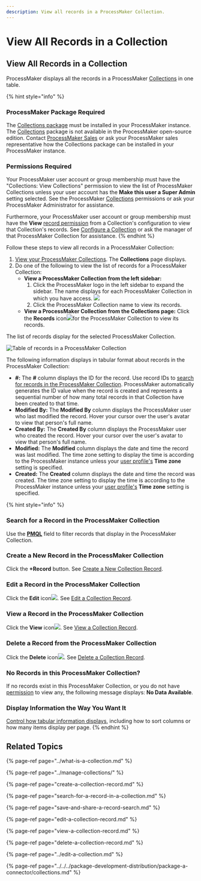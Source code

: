 ```yaml
---
description: View all records in a ProcessMaker Collection.
---
```


# View All Records in a Collection

## View All Records in a Collection

ProcessMaker displays all the records in a ProcessMaker [Collections](../what-is-a-collection.md) in one table.

{% hint style="info" %}
### ProcessMaker Package Required

The [Collections package](../../../package-development-distribution/package-a-connector/collections.md) must be installed in your ProcessMaker instance. The [Collections](../what-is-a-collection.md) package is not available in the ProcessMaker open-source edition. Contact [ProcessMaker Sales](mailto:sales@processmaker.com) or ask your ProcessMaker sales representative how the Collections package can be installed in your ProcessMaker instance.

### Permissions Required

Your ProcessMaker user account or group membership must have the "Collections: View Collections" permission to view the list of ProcessMaker Collections unless your user account has the **Make this user a Super Admin** setting selected. See the ProcessMaker [Collections](../../permission-descriptions-for-users-and-groups.md#collections) permissions or ask your ProcessMaker Administrator for assistance.

Furthermore, your ProcessMaker user account or group membership must have the **View** [record permission](../manage-collections/configure-a-collection.md#configure-record-permissions-for-processmaker-users) from a Collection's configuration to view that Collection's records. See [Configure a Collection](../manage-collections/configure-a-collection.md#configure-a-processmaker-collection) or ask the manager of that ProcessMaker Collection for assistance.
{% endhint %}

Follow these steps to view all records in a ProcessMaker Collection:

1. [View your ProcessMaker Collections](../manage-collections/view-collections.md#view-all-collections). The **Collections** page displays.
2. Do one of the following to view the list of records for a ProcessMaker Collection:
   * **View a ProcessMaker Collection from the left sidebar:**
     1. Click the ProcessMaker logo in the left sidebar to expand the sidebar. The name displays for each ProcessMaker Collection in which you have access. ![](../../../.gitbook/assets/view-collection-sidebar-package.png) 
     2. Click the ProcessMaker Collection name to view its records.
   * **View a ProcessMaker Collection from the Collections page:** Click the **Records** icon![](../../../.gitbook/assets/records-icon-collections-package.png)for the ProcessMaker Collection to view its records.

The list of records display for the selected ProcessMaker Collection.

![Table of records in a ProcessMaker Collection](../../../.gitbook/assets/records-page-collections-package.png)

The following information displays in tabular format about records in the ProcessMaker Collection:

* **\#:** The **\#** column displays the ID for the record. Use record IDs to [search for records in the ProcessMaker Collection](search-for-a-record-in-a-collection.md#search-records-in-a-processmaker-collection). ProcessMaker automatically generates the ID value when the record is created and represents a sequential number of how many total records in that Collection have been created to that time.
* **Modified By:** The **Modified By** column displays the ProcessMaker user who last modified the record. Hover your cursor over the user's avatar to view that person's full name.
* **Created By:** The **Created By** column displays the ProcessMaker user who created the record. Hover your cursor over the user's avatar to view that person's full name.
* **Modified:** The **Modified** column displays the date and time the record was last modified. The time zone setting to display the time is according to the ProcessMaker instance unless your [user profile's](../../../using-processmaker/profile-settings.md#change-your-processmaker-settings) **Time zone** setting is specified.
* **Created:** The **Created** column displays the date and time the record was created. The time zone setting to display the time is according to the ProcessMaker instance unless your [user profile's](../../../using-processmaker/profile-settings.md#change-your-processmaker-settings) **Time zone** setting is specified.

{% hint style="info" %}
### Search for a Record in the ProcessMaker Collection

Use the [**PMQL**](search-for-a-record-in-a-collection.md#search-records-in-a-processmaker-collection) field to filter records that display in the ProcessMaker Collection.

### Create a New Record in the ProcessMaker Collection

Click the **+Record** button. See [Create a New Collection Record](create-a-collection-record.md#create-a-new-processmaker-collection-record).

### Edit a Record in the ProcessMaker Collection

Click the **Edit** icon![](../../../.gitbook/assets/edit-icon.png). See [Edit a Collection Record](edit-a-collection-record.md#edit-a-processmaker-collection-record).

### View a Record in the ProcessMaker Collection

Click the **View** icon![](../../../.gitbook/assets/view-icon-collection-record-package.png). See [View a Collection Record](view-a-collection-record.md#view-a-processmaker-collection-record).

### Delete a Record from the ProcessMaker Collection

Click the **Delete** icon![](../../../.gitbook/assets/trash-icon-process-modeler-processes.png). See [Delete a Collection Record](delete-a-collection-record.md#delete-a-processmaker-collection-record).

### No Records in this ProcessMaker Collection?

If no records exist in this ProcessMaker Collection, or you do not have [permission](../manage-collections/configure-a-collection.md#configure-record-permissions-for-processmaker-users) to view any, the following message displays: **No Data Available**.

### Display Information the Way You Want It

[Control how tabular information displays](../../../using-processmaker/control-how-requests-display-in-a-tab.md), including how to sort columns or how many items display per page.
{% endhint %}

## Related Topics

{% page-ref page="../what-is-a-collection.md" %}

{% page-ref page="../manage-collections/" %}

{% page-ref page="create-a-collection-record.md" %}

{% page-ref page="search-for-a-record-in-a-collection.md" %}

{% page-ref page="save-and-share-a-record-search.md" %}

{% page-ref page="edit-a-collection-record.md" %}

{% page-ref page="view-a-collection-record.md" %}

{% page-ref page="delete-a-collection-record.md" %}

{% page-ref page="../edit-a-collection.md" %}

{% page-ref page="../../../package-development-distribution/package-a-connector/collections.md" %}


